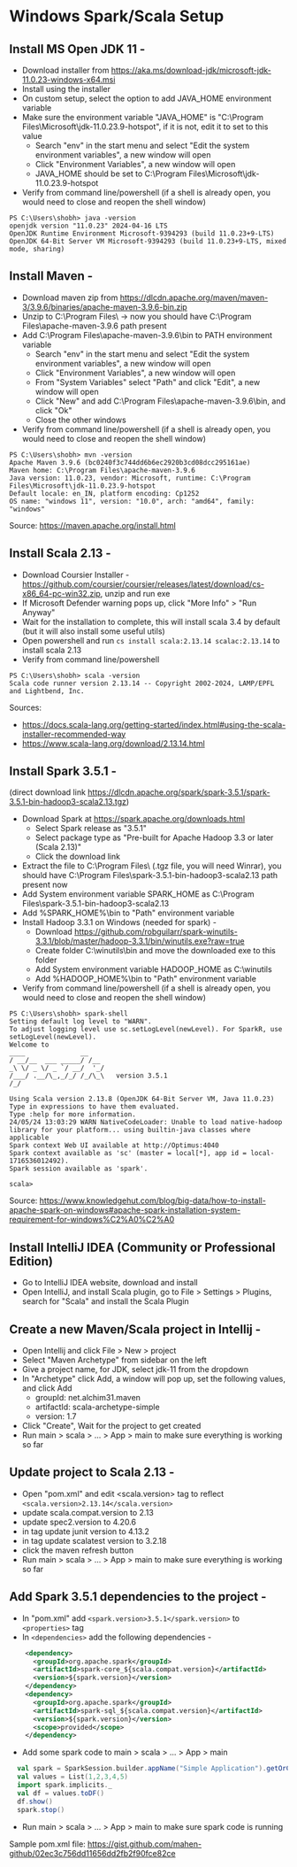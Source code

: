# Windows Spark/Scala Setup

## Install MS Open JDK 11 -

- Download installer from https://aka.ms/download-jdk/microsoft-jdk-11.0.23-windows-x64.msi
- Install using the installer
- On custom setup, select the option to add JAVA_HOME environment variable
- Make sure the environment variable "JAVA_HOME" is "C:\Program Files\Microsoft\jdk-11.0.23.9-hotspot\", if it is not, edit it to set to this value
    - Search "env" in the start menu and select "Edit the system environment variables", a new window will open
    - Click "Environment Variables", a new window will open
    - JAVA_HOME should be set to C:\Program Files\Microsoft\jdk-11.0.23.9-hotspot
- Verify from command line/powershell (if a shell is already open, you would need to close and reopen the shell window)

```
PS C:\Users\shobh> java -version
openjdk version "11.0.23" 2024-04-16 LTS
OpenJDK Runtime Environment Microsoft-9394293 (build 11.0.23+9-LTS)
OpenJDK 64-Bit Server VM Microsoft-9394293 (build 11.0.23+9-LTS, mixed mode, sharing)
```


## Install Maven -
- Download maven zip from https://dlcdn.apache.org/maven/maven-3/3.9.6/binaries/apache-maven-3.9.6-bin.zip
- Unzip to C:\Program Files\ -> now you should have C:\Program Files\apache-maven-3.9.6 path present
- Add C:\Program Files\apache-maven-3.9.6\bin to PATH environment variable
    - Search "env" in the start menu and select "Edit the system environment variables", a new window will open
    - Click "Environment Variables", a new window will open
    - From "System Variables" select "Path" and click "Edit", a new window will open
    - Click "New" and add C:\Program Files\apache-maven-3.9.6\bin, and click "Ok"
    - Close the other windows
- Verify from command line/powershell (if a shell is already open, you would need to close and reopen the shell window)

```
PS C:\Users\shobh> mvn -version
Apache Maven 3.9.6 (bc0240f3c744dd6b6ec2920b3cd08dcc295161ae)
Maven home: C:\Program Files\apache-maven-3.9.6
Java version: 11.0.23, vendor: Microsoft, runtime: C:\Program Files\Microsoft\jdk-11.0.23.9-hotspot
Default locale: en_IN, platform encoding: Cp1252
OS name: "windows 11", version: "10.0", arch: "amd64", family: "windows"
```

Source: https://maven.apache.org/install.html



## Install Scala 2.13 -
- Download Coursier Installer - https://github.com/coursier/coursier/releases/latest/download/cs-x86_64-pc-win32.zip, unzip and run exe
- If Microsoft Defender warning pops up, click "More Info" > "Run Anyway"
- Wait for the installation to complete, this will install scala 3.4 by default (but it will also install some useful utils)
- Open powershell and run `cs install scala:2.13.14 scalac:2.13.14` to install scala 2.13
- Verify from command line/powershell

```
PS C:\Users\shobh> scala -version
Scala code runner version 2.13.14 -- Copyright 2002-2024, LAMP/EPFL and Lightbend, Inc.
```

Sources:
- https://docs.scala-lang.org/getting-started/index.html#using-the-scala-installer-recommended-way
- https://www.scala-lang.org/download/2.13.14.html



## Install Spark 3.5.1 -

(direct download link https://dlcdn.apache.org/spark/spark-3.5.1/spark-3.5.1-bin-hadoop3-scala2.13.tgz)

- Download Spark at https://spark.apache.org/downloads.html
    - Select Spark release as "3.5.1"
    - Select package type as "Pre-built for Apache Hadoop 3.3 or later (Scala 2.13)"
    - Click the download link
- Extract the file to C:\Program Files\ (.tgz file, you will need Winrar), you should have C:\Program Files\spark-3.5.1-bin-hadoop3-scala2.13 path present now
- Add System environment variable SPARK_HOME as C:\Program Files\spark-3.5.1-bin-hadoop3-scala2.13
- Add %SPARK_HOME%\bin to "Path" environment variable
- Install Hadoop 3.3.1 on Windows (needed for spark) -
    - Download https://github.com/robguilarr/spark-winutils-3.3.1/blob/master/hadoop-3.3.1/bin/winutils.exe?raw=true
    - Create folder C:\winutils\bin and move the downloaded exe to this folder
    - Add System environment variable HADOOP_HOME as C:\winutils
    - Add %HADOOP_HOME%\bin to "Path" environment variable
- Verify from command line/powershell (if a shell is already open, you would need to close and reopen the shell window)

```
PS C:\Users\shobh> spark-shell
Setting default log level to "WARN".
To adjust logging level use sc.setLogLevel(newLevel). For SparkR, use setLogLevel(newLevel).
Welcome to
____              __
/ __/__  ___ _____/ /__
_\ \/ _ \/ _ `/ __/  '_/
/___/ .__/\_,_/_/ /_/\_\   version 3.5.1
/_/

Using Scala version 2.13.8 (OpenJDK 64-Bit Server VM, Java 11.0.23)
Type in expressions to have them evaluated.
Type :help for more information.
24/05/24 13:03:29 WARN NativeCodeLoader: Unable to load native-hadoop library for your platform... using builtin-java classes where applicable
Spark context Web UI available at http://Optimus:4040
Spark context available as 'sc' (master = local[*], app id = local-1716536012492).
Spark session available as 'spark'.

scala>
```

Source: https://www.knowledgehut.com/blog/big-data/how-to-install-apache-spark-on-windows#apache-spark-installation-system-requirement-for-windows%C2%A0%C2%A0



## Install IntelliJ IDEA (Community or Professional Edition)
- Go to IntelliJ IDEA website, download and install
- Open IntelliJ, and install Scala plugin, go to File > Settings > Plugins, search for "Scala" and install the Scala Plugin



## Create a new Maven/Scala project in Intellij -
- Open Intellij and click File > New > project
- Select "Maven Archetype" from sidebar on the left
- Give a project name, for JDK, select jdk-11 from the dropdown
- In "Archetype" click Add, a window will pop up, set the following values, and click Add
    - groupId: net.alchim31.maven
    - artifactId: scala-archetype-simple
    - version: 1.7
- Click "Create", Wait for the project to get created
- Run main > scala > ... > App > main to make sure everything is working so far



## Update project to Scala 2.13 -
- Open "pom.xml" and edit <scala.version> tag to reflect `<scala.version>2.13.14</scala.version>`
- update scala.compat.version to 2.13
- update spec2.version to 4.20.6
- in <dependencies> tag update junit version to 4.13.2
- in <dependencies> tag update scalatest version to 3.2.18
- click the maven refresh button
- Run main > scala > ... > App > main to make sure everything is working so far


## Add Spark 3.5.1 dependencies to the project -
- In "pom.xml" add `<spark.version>3.5.1</spark.version>` to `<properties>` tag
- In `<dependencies>` add the following dependencies -

```xml
    <dependency>
      <groupId>org.apache.spark</groupId>
      <artifactId>spark-core_${scala.compat.version}</artifactId>
      <version>${spark.version}</version>
    </dependency>
    <dependency>
      <groupId>org.apache.spark</groupId>
      <artifactId>spark-sql_${scala.compat.version}</artifactId>
      <version>${spark.version}</version>
      <scope>provided</scope>
    </dependency>
```

- Add some spark code to main > scala > ... > App > main

```scala
  val spark = SparkSession.builder.appName("Simple Application").getOrCreate()
  val values = List(1,2,3,4,5)
  import spark.implicits._
  val df = values.toDF()
  df.show()
  spark.stop()
```

- Run main > scala > ... > App > main to make sure spark code is running

Sample pom.xml file: https://gist.github.com/mahen-github/02ec3c756dd11656dd2fb2f90fce82ce




